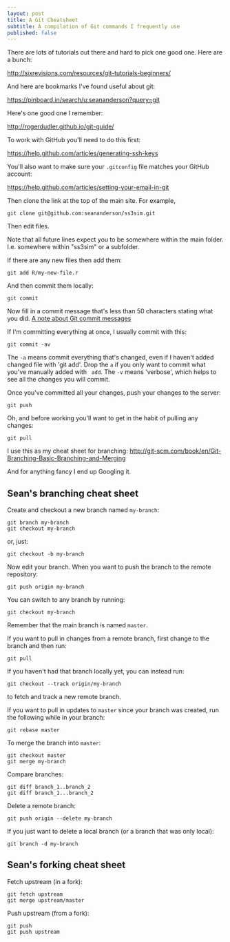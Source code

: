 ```yaml
---
layout: post
title: A Git Cheatsheet
subtitle: A compilation of Git commands I frequently use
published: false
---
```


There are lots of tutorials out there and hard to pick one good one. Here are
a bunch:

http://sixrevisions.com/resources/git-tutorials-beginners/

And here are bookmarks I've found useful about git:

https://pinboard.in/search/u:seananderson?query=git

Here's one good one I remember:

http://rogerdudler.github.io/git-guide/

To work with GitHub you'll need to do this first:

https://help.github.com/articles/generating-ssh-keys

You'll also want to make sure your `.gitconfig` file matches your GitHub
account:

https://help.github.com/articles/setting-your-email-in-git

Then clone the link at the top of the main site. For example,

```
git clone git@github.com:seananderson/ss3sim.git
```

Then edit files.

Note that all future lines expect you to be somewhere within the main
folder. I.e. somewhere within "ss3sim" or a subfolder.

If there are any new files then add them:

```
git add R/my-new-file.r
```

And then commit them locally:

```
git commit
```

Now fill in a commit message that's less than 50 characters stating what you did. [A note about Git commit messages](http://tbaggery.com/2008/04/19/a-note-about-git-commit-messages.html)

If I'm committing everything at once, I usually commit with this:

```
git commit -av
```

The `-a` means commit everything that's changed, even if I haven't added changed file with 'git add'. Drop the `a` if you only want to commit what you've manually added with ` add`. The `-v` means 'verbose', which helps to see all the changes you will commit.

Once you've committed all your changes, push your changes to the server:

```
git push
```

Oh, and before working you'll want to get in the habit of pulling any changes:

```
git pull
```

I use this as my cheat sheet for branching:
http://git-scm.com/book/en/Git-Branching-Basic-Branching-and-Merging

And for anything fancy I end up Googling it.

## Sean's branching cheat sheet

Create and checkout a new branch named `my-branch`:

```
git branch my-branch
git checkout my-branch
```

or, just:

```
git checkout -b my-branch
```

Now edit your branch. When you want to push the branch to the remote repository:

```
git push origin my-branch
```

You can switch to any branch by running:

```
git checkout my-branch
```

Remember that the main branch is named `master`.

If you want to pull in changes from a remote branch, first change to the branch and then run:

```
git pull
```

If you haven't had that branch locally yet, you can instead run:

```
git checkout --track origin/my-branch
```
to fetch and track a new remote branch.

If you want to pull in updates to `master` since your branch was created, run the following while in your branch:

```
git rebase master
```

To merge the branch into `master`:

```
git checkout master
git merge my-branch
```

Compare branches:

```
git diff branch_1..branch_2
git diff branch_1...branch_2
```

Delete a remote branch:

```
git push origin --delete my-branch
```

If you just want to delete a local branch (or a branch that was only local):

```
git branch -d my-branch
```

## Sean's forking cheat sheet

Fetch upstream (in a fork):

```
git fetch upstream
git merge upstream/master
```

Push upstream (from a fork):

```
git push
git push upstream
```
